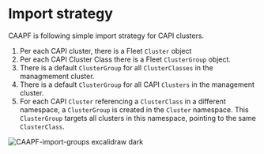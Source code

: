 # Import strategy

CAAPF is following simple import strategy for CAPI clusters.
1. Per each CAPI cluster, there is a Fleet `Cluster` object
2. Per each CAPI Cluster Class there is a Fleet `ClusterGroup` object.
3. There is a default `ClusterGroup` for all `ClusterClasses` in the managmement cluster.
4. There is a default `ClusterGroup` for all CAPI `Clusters` in the management cluster.
5. For each CAPI `Cluster` referencing a `ClusterClass` in a different namespace, a `ClusterGroup` is created in the `Cluster` namespace. This `ClusterGroup` targets all clusters in this namespace, pointing to the same `ClusterClass`.

![CAAPF-import-groups excalidraw dark](https://github.com/rancher-sandbox/cluster-api-addon-provider-fleet/assets/32226600/0e0bf58d-7030-491e-976e-8363023f0c88)
